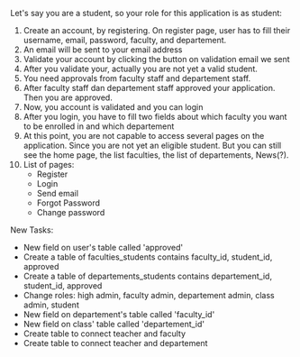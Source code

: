 Let's say you are a student, so your role for this application is as student:
1. Create an account, by registering. On register page, user has to fill their username, email, password, faculty, and departement.
2. An email will be sent to your email address
3. Validate your account by clicking the button on validation email we sent
4. After you validate your, actually you are not yet a valid student. 
5. You need approvals from faculty staff and departement staff.
6. After faculty staff dan departement staff approved your application. Then you are approved.
7. Now, you account is validated and you can login
8. After you login, you have to fill two fields about which faculty you want to be enrolled in and which departement
9. At this point, you are not capable to access several pages on the application. Since you are not yet an eligible student. But you can still see the home page, the list faculties, the list of departements, News(?).
10. List of pages:
    - Register
    - Login
    - Send email
    - Forgot Password
    - Change password

New Tasks:
- New field on user's table called 'approved'
- Create a table of faculties_students contains faculty_id, student_id, approved
- Create a table of departements_students contains departement_id, student_id, approved
- Change roles: high admin, faculty admin, departement admin, class admin, student
- New field on departement's table called 'faculty_id'
- New field on class' table called 'departement_id'
- Create table to connect teacher and faculty
- Create table to connect teacher and departement